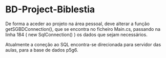 # BD-Project-Biblestia

De forma a aceder ao projeto na área pessoal, deve alterar a função getSGBDConnection(), que se encontra no ficheiro Main.cs, passando na linha 184 ( new SqlConnection() ) os dados que sejam necessários.

Atualmente a coneção ao SQL encontra-se direcionada para servidor das aulas, para a base de dados p5g6.